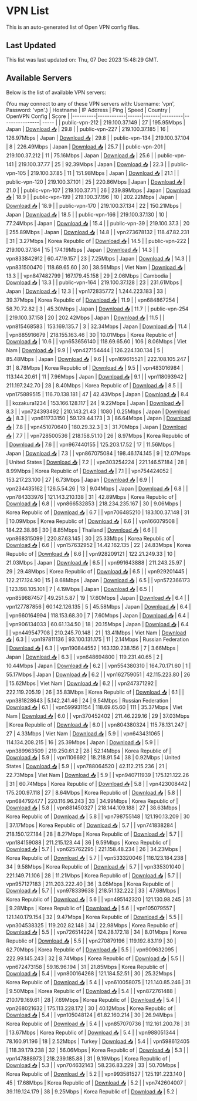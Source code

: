 # VPN List

This is an auto-generated list of Open VPN config files.

## Last Updated

This list was last updated on: Thu, 07 Dec 2023 15:48:29 GMT.

## Available Servers

Below is the list of available VPN servers:

(You may connect to any of these VPN servers with: Username: 'vpn', Password: 'vpn'.)
| Hostname | IP Address | Ping | Speed | Country | OpenVPN Config | Score |
|----------|------------|------|-------|---------|----------------| ----- |
| public-vpn-212 | 219.100.37.149 | 27 | 195.95Mbps | Japan | [Download 📥](./configs/server_0_JP.ovpn) | 29.8 |
| public-vpn-227 | 219.100.37.185 | 16 | 126.97Mbps | Japan | [Download 📥](./configs/server_1_JP.ovpn) | 29.8 |
| public-vpn-134 | 219.100.37.104 | 8 | 226.49Mbps | Japan | [Download 📥](./configs/server_2_JP.ovpn) | 25.7 |
| public-vpn-201 | 219.100.37.212 | 11 | 75.16Mbps | Japan | [Download 📥](./configs/server_3_JP.ovpn) | 25.6 |
| public-vpn-141 | 219.100.37.77 | 25 | 92.39Mbps | Japan | [Download 📥](./configs/server_4_JP.ovpn) | 22.3 |
| public-vpn-105 | 219.100.37.85 | 11 | 151.98Mbps | Japan | [Download 📥](./configs/server_5_JP.ovpn) | 21.1 |
| public-vpn-120 | 219.100.37.101 | 25 | 220.86Mbps | Japan | [Download 📥](./configs/server_6_JP.ovpn) | 21.0 |
| public-vpn-107 | 219.100.37.71 | 26 | 239.89Mbps | Japan | [Download 📥](./configs/server_7_JP.ovpn) | 18.9 |
| public-vpn-199 | 219.100.37.196 | 10 | 202.22Mbps | Japan | [Download 📥](./configs/server_8_JP.ovpn) | 18.9 |
| public-vpn-170 | 219.100.37.134 | 22 | 150.21Mbps | Japan | [Download 📥](./configs/server_9_JP.ovpn) | 18.5 |
| public-vpn-166 | 219.100.37.130 | 10 | 77.24Mbps | Japan | [Download 📥](./configs/server_10_JP.ovpn) | 15.4 |
| public-vpn-39 | 219.100.37.3 | 20 | 255.89Mbps | Japan | [Download 📥](./configs/server_11_JP.ovpn) | 14.8 |
| vpn273678132 | 118.47.82.231 | 31 | 3.27Mbps | Korea Republic of | [Download 📥](./configs/server_12_KR.ovpn) | 14.5 |
| public-vpn-222 | 219.100.37.184 | 15 | 174.19Mbps | Japan | [Download 📥](./configs/server_13_JP.ovpn) | 14.3 |
| vpn833842912 | 60.47.19.157 | 23 | 7.25Mbps | Japan | [Download 📥](./configs/server_14_JP.ovpn) | 14.3 |
| vpn831500470 | 118.69.65.60 | 30 | 38.56Mbps | Viet Nam | [Download 📥](./configs/server_15_VN.ovpn) | 13.3 |
| vpn847482799 | 167.179.45.158 | 29 | 2.06Mbps | Cambodia | [Download 📥](./configs/server_16_KH.ovpn) | 13.3 |
| public-vpn-164 | 219.100.37.128 | 23 | 231.61Mbps | Japan | [Download 📥](./configs/server_17_JP.ovpn) | 12.3 |
| vpn172835772 | 1.244.223.183 | 33 | 39.37Mbps | Korea Republic of | [Download 📥](./configs/server_18_KR.ovpn) | 11.9 |
| vpn684867254 | 58.70.72.82 | 3 | 45.30Mbps | Japan | [Download 📥](./configs/server_19_JP.ovpn) | 11.7 |
| public-vpn-254 | 219.100.37.158 | 20 | 202.42Mbps | Japan | [Download 📥](./configs/server_20_JP.ovpn) | 11.5 |
| vpn815468583 | 153.169.135.7 | 3 | 32.34Mbps | Japan | [Download 📥](./configs/server_21_JP.ovpn) | 11.4 |
| vpn885916679 | 218.155.163.46 | 30 | 10.01Mbps | Korea Republic of | [Download 📥](./configs/server_22_KR.ovpn) | 10.6 |
| vpn653656140 | 118.69.65.60 | 106 | 8.06Mbps | Viet Nam | [Download 📥](./configs/server_23_VN.ovpn) | 9.9 |
| vpn427154444 | 126.224.130.134 | 5 | 85.48Mbps | Japan | [Download 📥](./configs/server_24_JP.ovpn) | 9.6 |
| vpn169615521 | 222.108.105.247 | 31 | 8.78Mbps | Korea Republic of | [Download 📥](./configs/server_25_KR.ovpn) | 9.5 |
| vpn483016984 | 113.144.20.61 | 11 | 7.96Mbps | Japan | [Download 📥](./configs/server_26_JP.ovpn) | 9.1 |
| vpn118093942 | 211.197.242.70 | 28 | 8.40Mbps | Korea Republic of | [Download 📥](./configs/server_27_KR.ovpn) | 8.5 |
| vpn175889515 | 116.70.138.181 | 47 | 42.43Mbps | Japan | [Download 📥](./configs/server_28_JP.ovpn) | 8.4 |
| kozakura1234 | 153.166.128.117 | 24 | 9.22Mbps | Japan | [Download 📥](./configs/server_29_JP.ovpn) | 8.3 |
| vpn724393492 | 210.143.21.43 | 1080 | 0.25Mbps | Japan | [Download 📥](./configs/server_30_JP.ovpn) | 8.3 |
| vpn611733150 | 59.129.44.173 | 3 | 86.64Mbps | Japan | [Download 📥](./configs/server_31_JP.ovpn) | 7.8 |
| vpn451070640 | 180.29.32.3 | 3 | 31.70Mbps | Japan | [Download 📥](./configs/server_32_JP.ovpn) | 7.7 |
| vpn728500536 | 218.158.51.10 | 26 | 8.97Mbps | Korea Republic of | [Download 📥](./configs/server_33_KR.ovpn) | 7.6 |
| vpn967440155 | 125.203.17.52 | 17 | 11.56Mbps | Japan | [Download 📥](./configs/server_34_JP.ovpn) | 7.3 |
| vpn867075084 | 198.46.174.145 | 9 | 12.07Mbps | United States | [Download 📥](./configs/server_35_US.ovpn) | 7.2 |
| vpn303254224 | 221.146.57.184 | 28 | 8.99Mbps | Korea Republic of | [Download 📥](./configs/server_36_KR.ovpn) | 7.1 |
| vpn754424052 | 153.217.23.100 | 27 | 6.73Mbps | Japan | [Download 📥](./configs/server_37_JP.ovpn) | 6.9 |
| vpn234435162 | 126.5.54.26 | 13 | 9.04Mbps | Japan | [Download 📥](./configs/server_38_JP.ovpn) | 6.8 |
| vpn784333976 | 121.143.210.138 | 31 | 42.89Mbps | Korea Republic of | [Download 📥](./configs/server_39_KR.ovpn) | 6.8 |
| vpn866532853 | 218.234.235.167 | 30 | 9.06Mbps | Korea Republic of | [Download 📥](./configs/server_40_KR.ovpn) | 6.7 |
| vpn706485210 | 183.100.37.148 | 31 | 10.09Mbps | Korea Republic of | [Download 📥](./configs/server_41_KR.ovpn) | 6.6 |
| vpn166079508 | 184.22.38.86 | 30 | 8.85Mbps | Thailand | [Download 📥](./configs/server_42_TH.ovpn) | 6.6 |
| vpn868315099 | 220.87.63.145 | 30 | 25.33Mbps | Korea Republic of | [Download 📥](./configs/server_43_KR.ovpn) | 6.6 |
| vpn157632952 | 14.42.162.135 | 22 | 24.83Mbps | Korea Republic of | [Download 📥](./configs/server_44_KR.ovpn) | 6.6 |
| vpn928209121 | 122.21.249.33 | 10 | 21.03Mbps | Japan | [Download 📥](./configs/server_45_JP.ovpn) | 6.5 |
| vpn991643888 | 211.243.25.97 | 29 | 29.48Mbps | Korea Republic of | [Download 📥](./configs/server_46_KR.ovpn) | 6.5 |
| vpn929201445 | 122.217.124.90 | 15 | 8.68Mbps | Japan | [Download 📥](./configs/server_47_JP.ovpn) | 6.5 |
| vpn572366173 | 123.198.105.101 | 7 | 4.19Mbps | Japan | [Download 📥](./configs/server_48_JP.ovpn) | 6.5 |
| vpn859687457 | 49.251.5.87 | 19 | 17.60Mbps | Japan | [Download 📥](./configs/server_49_JP.ovpn) | 6.4 |
| vpn127787856 | 60.142.126.135 | 5 | 45.58Mbps | Japan | [Download 📥](./configs/server_50_JP.ovpn) | 6.4 |
| vpn660164994 | 118.153.68.30 | 7 | 7.60Mbps | Japan | [Download 📥](./configs/server_51_JP.ovpn) | 6.4 |
| vpn906134033 | 60.61.134.50 | 18 | 20.15Mbps | Japan | [Download 📥](./configs/server_52_JP.ovpn) | 6.4 |
| vpn449547708 | 210.245.70.148 | 21 | 13.41Mbps | Viet Nam | [Download 📥](./configs/server_53_VN.ovpn) | 6.3 |
| vpn197811136 | 93.100.131.175 | 11 | 2.14Mbps | Russian Federation | [Download 📥](./configs/server_54_RU.ovpn) | 6.3 |
| vpn190844552 | 163.139.238.156 | 7 | 3.66Mbps | Japan | [Download 📥](./configs/server_55_JP.ovpn) | 6.3 |
| vpn648694800 | 119.231.40.65 | 2 | 10.44Mbps | Japan | [Download 📥](./configs/server_56_JP.ovpn) | 6.2 |
| vpn554380310 | 164.70.171.60 | 1 | 55.17Mbps | Japan | [Download 📥](./configs/server_57_JP.ovpn) | 6.2 |
| vpn162759051 | 42.115.223.80 | 26 | 15.62Mbps | Viet Nam | [Download 📥](./configs/server_58_VN.ovpn) | 6.2 |
| vpn247371292 | 222.119.205.19 | 26 | 35.83Mbps | Korea Republic of | [Download 📥](./configs/server_59_KR.ovpn) | 6.1 |
| vpn381828643 | 5.142.241.46 | 24 | 9.54Mbps | Russian Federation | [Download 📥](./configs/server_60_RU.ovpn) | 6.1 |
| vpn599931154 | 118.69.65.60 | 111 | 35.37Mbps | Viet Nam | [Download 📥](./configs/server_61_VN.ovpn) | 6.0 |
| vpn370452402 | 211.46.229.16 | 29 | 37.03Mbps | Korea Republic of | [Download 📥](./configs/server_62_KR.ovpn) | 6.0 |
| vpn804380324 | 115.78.131.247 | 27 | 4.33Mbps | Viet Nam | [Download 📥](./configs/server_63_VN.ovpn) | 5.9 |
| vpn643431065 | 114.134.208.215 | 16 | 25.39Mbps | Japan | [Download 📥](./configs/server_64_JP.ovpn) | 5.9 |
| vpn389963509 | 219.250.61.2 | 28 | 52.14Mbps | Korea Republic of | [Download 📥](./configs/server_65_KR.ovpn) | 5.9 |
| vpn1106692 | 18.218.91.54 | 38 | 0.92Mbps | United States | [Download 📥](./configs/server_66_US.ovpn) | 5.9 |
| vpn788064520 | 42.112.215.236 | 21 | 22.73Mbps | Viet Nam | [Download 📥](./configs/server_67_VN.ovpn) | 5.9 |
| vpn940711939 | 175.121.122.26 | 31 | 60.74Mbps | Korea Republic of | [Download 📥](./configs/server_68_KR.ovpn) | 5.8 |
| vpn423008442 | 175.200.97.118 | 27 | 8.64Mbps | Korea Republic of | [Download 📥](./configs/server_69_KR.ovpn) | 5.8 |
| vpn684792477 | 220.116.96.243 | 33 | 34.99Mbps | Korea Republic of | [Download 📥](./configs/server_70_KR.ovpn) | 5.8 |
| vpn881450327 | 218.144.109.188 | 27 | 38.63Mbps | Korea Republic of | [Download 📥](./configs/server_71_KR.ovpn) | 5.8 |
| vpn798755148 | 121.190.13.209 | 30 | 37.17Mbps | Korea Republic of | [Download 📥](./configs/server_72_KR.ovpn) | 5.7 |
| vpn741838284 | 218.150.127.184 | 28 | 8.27Mbps | Korea Republic of | [Download 📥](./configs/server_73_KR.ovpn) | 5.7 |
| vpn184159088 | 211.215.123.44 | 36 | 9.59Mbps | Korea Republic of | [Download 📥](./configs/server_74_KR.ovpn) | 5.7 |
| vpn625762295 | 221.158.48.234 | 26 | 34.23Mbps | Korea Republic of | [Download 📥](./configs/server_75_KR.ovpn) | 5.7 |
| vpn533320046 | 116.123.184.238 | 34 | 9.58Mbps | Korea Republic of | [Download 📥](./configs/server_76_KR.ovpn) | 5.7 |
| vpn335301040 | 221.149.71.106 | 28 | 11.21Mbps | Korea Republic of | [Download 📥](./configs/server_77_KR.ovpn) | 5.7 |
| vpn957127183 | 211.203.222.40 | 36 | 3.05Mbps | Korea Republic of | [Download 📥](./configs/server_78_KR.ovpn) | 5.7 |
| vpn978339638 | 218.51.132.222 | 33 | 47.68Mbps | Korea Republic of | [Download 📥](./configs/server_79_KR.ovpn) | 5.6 |
| vpn495142320 | 121.130.98.245 | 31 | 9.28Mbps | Korea Republic of | [Download 📥](./configs/server_80_KR.ovpn) | 5.6 |
| vpn105079557 | 121.140.179.154 | 32 | 9.47Mbps | Korea Republic of | [Download 📥](./configs/server_81_KR.ovpn) | 5.5 |
| vpn304538325 | 119.202.82.148 | 34 | 22.98Mbps | Korea Republic of | [Download 📥](./configs/server_82_KR.ovpn) | 5.5 |
| vpn726514224 | 124.28.172.18 | 34 | 8.01Mbps | Korea Republic of | [Download 📥](./configs/server_83_KR.ovpn) | 5.5 |
| vpn270879196 | 119.192.83.119 | 30 | 62.70Mbps | Korea Republic of | [Download 📥](./configs/server_84_KR.ovpn) | 5.5 |
| vpn909632095 | 222.99.145.243 | 32 | 8.74Mbps | Korea Republic of | [Download 📥](./configs/server_85_KR.ovpn) | 5.5 |
| vpn672473158 | 59.16.96.194 | 31 | 21.85Mbps | Korea Republic of | [Download 📥](./configs/server_86_KR.ovpn) | 5.4 |
| vpn800164268 | 121.184.52.51 | 30 | 25.32Mbps | Korea Republic of | [Download 📥](./configs/server_87_KR.ovpn) | 5.4 |
| vpn610058075 | 121.140.85.246 | 31 | 9.50Mbps | Korea Republic of | [Download 📥](./configs/server_88_KR.ovpn) | 5.4 |
| vpn872761488 | 210.179.169.61 | 28 | 7.69Mbps | Korea Republic of | [Download 📥](./configs/server_89_KR.ovpn) | 5.4 |
| vpn268021632 | 175.113.228.172 | 30 | 40.12Mbps | Korea Republic of | [Download 📥](./configs/server_90_KR.ovpn) | 5.4 |
| vpn105048124 | 61.82.160.214 | 30 | 26.94Mbps | Korea Republic of | [Download 📥](./configs/server_91_KR.ovpn) | 5.4 |
| vpn857070736 | 112.161.200.78 | 31 | 13.67Mbps | Korea Republic of | [Download 📥](./configs/server_92_KR.ovpn) | 5.4 |
| vpn988051344 | 78.160.91.196 | 18 | 2.52Mbps | Turkey | [Download 📥](./configs/server_93_TR.ovpn) | 5.4 |
| vpn598612405 | 118.39.179.238 | 32 | 56.06Mbps | Korea Republic of | [Download 📥](./configs/server_94_KR.ovpn) | 5.3 |
| vpn147888973 | 218.239.185.88 | 31 | 9.19Mbps | Korea Republic of | [Download 📥](./configs/server_95_KR.ovpn) | 5.3 |
| vpn704632143 | 58.236.83.229 | 33 | 50.70Mbps | Korea Republic of | [Download 📥](./configs/server_96_KR.ovpn) | 5.2 |
| vpn993581527 | 125.191.223.140 | 45 | 17.68Mbps | Korea Republic of | [Download 📥](./configs/server_97_KR.ovpn) | 5.2 |
| vpn742604007 | 39.119.124.179 | 38 | 9.25Mbps | Korea Republic of | [Download 📥](./configs/server_98_KR.ovpn) | 5.2 |
